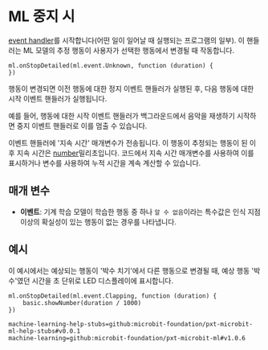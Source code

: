 # ML 중지 시

[event handler](/reference/event-handler)를 시작합니다(어떤 일이 일어날 때 실행되는 프로그램의 일부). 이 핸들러는 ML 모델의 추정 행동이 사용자가 선택한 행동에서 변경될 때 작동합니다.

```sig
ml.onStopDetailed(ml.event.Unknown, function (duration) {
})
```

행동이 변경되면 이전 행동에 대한 정지 이벤트 핸들러가 실행된 후, 다음 행동에 대한 시작 이벤트 핸들러가 실행됩니다.

예를 들어, 행동에 대한 시작 이벤트 핸들러가 백그라운드에서 음악을 재생하기 시작하면 중지 이벤트 핸들러로 이를 멈출 수 있습니다.

이벤트 핸들러에 '지속 시간' 매개변수가 전송됩니다. 이 행동이 추정되는 행동이 된 이후 지속 시간은 [number](/types/number)밀리초입니다. 코드에서 지속 시간 매개변수를 사용하여 이를 표시하거나 변수를 사용하여 누적 시간을 계속 계산할 수 있습니다.

## 매개 변수

- **이벤트**: 기계 학습 모델이 학습한 행동 중 하나 `알 수 없음`이라는 특수값은 인식 지점 이상의 확실성이 있는 행동이 없는 경우를 나타냅니다.

## 예시

이 예시에서는 예상되는 행동이 '박수 치기'에서 다른 행동으로 변경될 때, 예상 행동 '박수'였던 시간을 초 단위로 LED 디스플레이에 표시합니다.

```blocks
ml.onStopDetailed(ml.event.Clapping, function (duration) {
    basic.showNumber(duration / 1000)
})
```

```package
machine-learning-help-stubs=github:microbit-foundation/pxt-microbit-ml-help-stubs#v0.0.1
machine-learning=github:microbit-foundation/pxt-microbit-ml#v1.0.6
```
